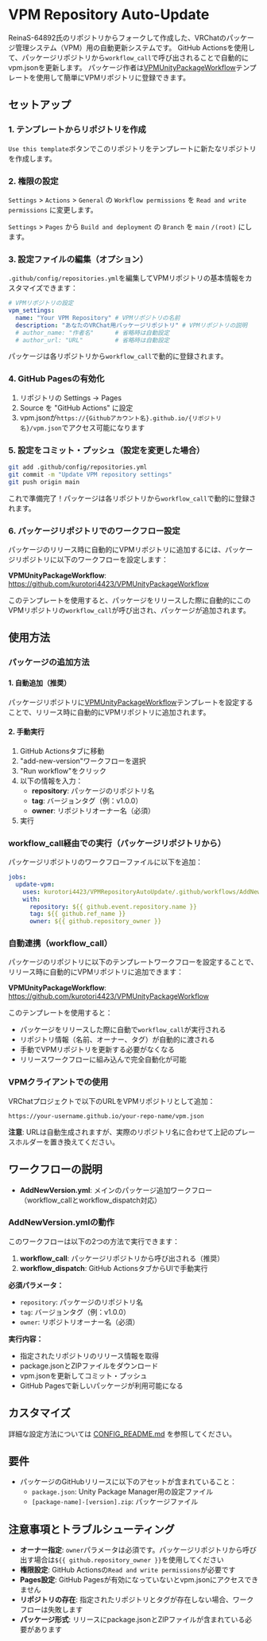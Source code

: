 # VPM Repository Auto-Update

ReinaS-64892氏のリポジトリからフォークして作成した、VRChatのパッケージ管理システム（VPM）用の自動更新システムです。
GitHub Actionsを使用して、パッケージリポジトリから`workflow_call`で呼び出されることで自動的にvpm.jsonを更新します。
パッケージ作者は[VPMUnityPackageWorkflow](https://github.com/kurotori4423/VPMUnityPackageWorkflow)テンプレートを使用して簡単にVPMリポジトリに登録できます。
## セットアップ

### 1. テンプレートからリポジトリを作成

`Use this template`ボタンでこのリポジトリをテンプレートに新たなリポジトリを作成します。

### 2. 権限の設定

`Settings` > `Actions` > `General` の `Workflow permissions` を `Read and write permissions` に変更します。

`Settings` > `Pages` から `Build and deployment` の `Branch` を `main` `/(root)` にします。
 
### 3. 設定ファイルの編集（オプション）

`.github/config/repositories.yml`を編集してVPMリポジトリの基本情報をカスタマイズできます：

```yaml
# VPMリポジトリの設定
vpm_settings:
  name: "Your VPM Repository" # VPMリポジトリの名前
  description: "あなたのVRChat用パッケージリポジトリ" # VPMリポジトリの説明
  # author_name: "作者名"      # 省略時は自動設定
  # author_url: "URL"         # 省略時は自動設定
```

パッケージは各リポジトリから`workflow_call`で動的に登録されます。

### 4. GitHub Pagesの有効化

1. リポジトリの Settings → Pages
2. Source を "GitHub Actions" に設定
3. vpm.jsonが`https://{Githubアカウント名}.github.io/{リポジトリ名}/vpm.json`でアクセス可能になります

### 5. 設定をコミット・プッシュ（設定を変更した場合）

```bash
git add .github/config/repositories.yml
git commit -m "Update VPM repository settings"
git push origin main
```

これで準備完了！パッケージは各リポジトリから`workflow_call`で動的に登録されます。

### 6. パッケージリポジトリでのワークフロー設定

パッケージのリリース時に自動的にVPMリポジトリに追加するには、パッケージリポジトリに以下のワークフローを設定します：

**VPMUnityPackageWorkflow**: https://github.com/kurotori4423/VPMUnityPackageWorkflow

このテンプレートを使用すると、パッケージをリリースした際に自動的にこのVPMリポジトリの`workflow_call`が呼び出され、パッケージが追加されます。

## 使用方法

### パッケージの追加方法

#### 1. 自動追加（推奨）

パッケージリポジトリに[VPMUnityPackageWorkflow](https://github.com/kurotori4423/VPMUnityPackageWorkflow)テンプレートを設定することで、リリース時に自動的にVPMリポジトリに追加されます。

#### 2. 手動実行

1. GitHub Actionsタブに移動
2. "add-new-version"ワークフローを選択
3. "Run workflow"をクリック
4. 以下の情報を入力：
   - **repository**: パッケージのリポジトリ名
   - **tag**: バージョンタグ（例：v1.0.0）
   - **owner**: リポジトリオーナー名（必須）
5. 実行

### workflow_call経由での実行（パッケージリポジトリから）

パッケージリポジトリのワークフローファイルに以下を追加：

```yaml
jobs:
  update-vpm:
    uses: kurotori4423/VPMRepositoryAutoUpdate/.github/workflows/AddNewVersion.yml@main
    with:
      repository: ${{ github.event.repository.name }}
      tag: ${{ github.ref_name }}
      owner: ${{ github.repository_owner }}
```

### 自動連携（workflow_call）

パッケージのリポジトリに以下のテンプレートワークフローを設定することで、リリース時に自動的にVPMリポジトリに追加できます：

**VPMUnityPackageWorkflow**: https://github.com/kurotori4423/VPMUnityPackageWorkflow

このテンプレートを使用すると：
- パッケージをリリースした際に自動で`workflow_call`が実行される
- リポジトリ情報（名前、オーナー、タグ）が自動的に渡される
- 手動でVPMリポジトリを更新する必要がなくなる
- リリースワークフローに組み込んで完全自動化が可能

### VPMクライアントでの使用

VRChatプロジェクトで以下のURLをVPMリポジトリとして追加：

```
https://your-username.github.io/your-repo-name/vpm.json
```

**注意**: URLは自動生成されますが、実際のリポジトリ名に合わせて上記のプレースホルダーを置き換えてください。

## ワークフローの説明

- **AddNewVersion.yml**: メインのパッケージ追加ワークフロー（workflow_callとworkflow_dispatch対応）

### AddNewVersion.ymlの動作

このワークフローは以下の2つの方法で実行できます：

1. **workflow_call**: パッケージリポジトリから呼び出される（推奨）
2. **workflow_dispatch**: GitHub ActionsタブからUIで手動実行

**必須パラメータ：**
- `repository`: パッケージのリポジトリ名
- `tag`: バージョンタグ（例：v1.0.0）
- `owner`: リポジトリオーナー名（必須）

**実行内容：**
- 指定されたリポジトリのリリース情報を取得
- package.jsonとZIPファイルをダウンロード
- vpm.jsonを更新してコミット・プッシュ
- GitHub Pagesで新しいパッケージが利用可能になる

## カスタマイズ

詳細な設定方法については [CONFIG_README.md](.github/CONFIG_README.md) を参照してください。

## 要件

- パッケージのGitHubリリースに以下のアセットが含まれていること：
  - `package.json`: Unity Package Manager用の設定ファイル
  - `[package-name]-[version].zip`: パッケージファイル

## 注意事項とトラブルシューティング

- **オーナー指定**: `owner`パラメータは必須です。パッケージリポジトリから呼び出す場合は`${{ github.repository_owner }}`を使用してください
- **権限設定**: GitHub Actionsの`Read and write permissions`が必要です
- **Pages設定**: GitHub Pagesが有効になっていないとvpm.jsonにアクセスできません
- **リポジトリの存在**: 指定されたリポジトリとタグが存在しない場合、ワークフローは失敗します
- **パッケージ形式**: リリースにpackage.jsonとZIPファイルが含まれている必要があります
